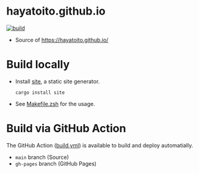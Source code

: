 # hayatoito.github.io

[![build](https://github.com/hayatoito/hayatoito.github.io/workflows/build/badge.svg)](https://github.com/hayatoito/hayatoito.github.io/actions)

- Source of https://hayatoito.github.io/

# Build locally

- Install [site](https://crates.io/crates/site), a static site generator.

  `cargo install site`

- See [Makefile.zsh](./Makefile.zsh) for the usage.

# Build via GitHub Action

The GitHub Action ([build.yml](./.github/workflows/build.yml)) is available to
build and deploy automatially.

- `main` branch (Source)
- `gh-pages` branch (GitHub Pages)
